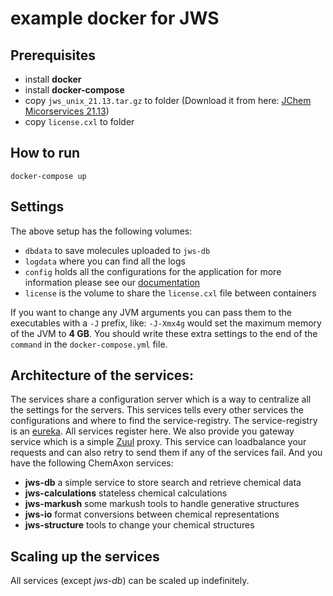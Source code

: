 # example docker for JWS

## Prerequisites

* install **docker**
* install **docker-compose**
* copy `jws_unix_21.13.tar.gz` to folder (Download it from here: [JChem Micorservices 21.13](https://chemaxon.com/download?dl=%2Fdata%2Fdownload%2Fjws%2F21.13.0%2Fjws_unix_21.13.tar.gz))
* copy `license.cxl` to folder

## How to run

`docker-compose up`

## Settings

The above setup has the following volumes:
* `dbdata` to save molecules uploaded to `jws-db`
* `logdata` where you can find all the logs
* `config` holds all the configurations for the application for more information please see our [documentation](https://docs.chemaxon.com/display/docs/JChem+Microservices)
* `license` is the volume to share the `license.cxl` file between containers

If you want to change any JVM arguments you can pass them to the executables with a `-J` prefix, like:
`-J-Xmx4g` would set the maximum memory of the JVM to __4 GB__. You should write these extra settings to the
end of the `command` in the `docker-compose.yml` file.

## Architecture of the services:

The services share a configuration server which is a way to centralize all the settings for the servers. This services
tells every other services the configurations and where to find the service-registry. The service-registry is an
[eureka](https://github.com/Netflix/eureka/wiki/Eureka-at-a-glance). All services register here. We also provide you 
gateway service which is a simple [Zuul](https://github.com/Netflix/zuul/wiki) proxy. This service can loadbalance your 
requests and can also retry to send them if any of the services fail. And you have the following ChemAxon services:

* **jws-db** a simple service to store search and retrieve chemical data
* **jws-calculations** stateless chemical calculations
* **jws-markush** some markush tools to handle generative structures
* **jws-io** format conversions between chemical representations
* **jws-structure** tools to change your chemical structures

## Scaling up the services

All services (except *jws-db*) can be scaled up indefinitely. 
